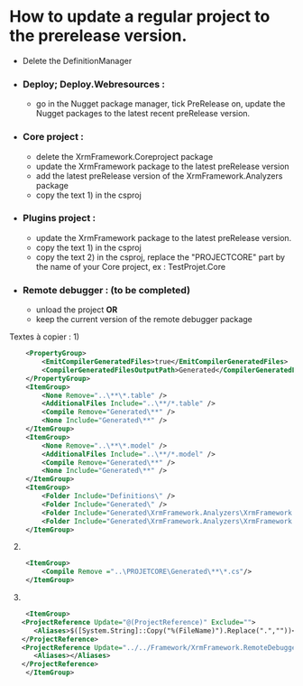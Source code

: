# How to update a regular project to the prerelease version.

- Delete the DefinitionManager
- ### Deploy; Deploy.Webresources :
   - go in the Nugget package manager, tick PreRelease on, update the Nugget packages to the latest recent preRelease version.

- ### Core project :
	- delete the XrmFramework.Coreproject package
	- update the XrmFramework package to the latest preRelease version
	- add the latest preRelease version of the XrmFramework.Analyzers package 
	- copy the text 1) in the csproj
- ### Plugins project :
	- update the XrmFramework package to the latest preRelease version.
	- copy the text 1) in the csproj
	- copy the text 2) in the csproj, replace the "PROJECTCORE" part by the name of your Core project, ex : TestProjet.Core 

- ### Remote debugger : (to be completed)
	- unload the project
	**OR**
	- keep the current version of the remote debugger package
	


















Textes à copier :
1)
```XML
	<PropertyGroup>
		<EmitCompilerGeneratedFiles>true</EmitCompilerGeneratedFiles>
		<CompilerGeneratedFilesOutputPath>Generated</CompilerGeneratedFilesOutputPath>
	</PropertyGroup>
	<ItemGroup>
		<None Remove="..\**\*.table" />
		<AdditionalFiles Include="..\**/*.table" />
		<Compile Remove="Generated\**" />
		<None Include="Generated\**" />
	</ItemGroup>
	<ItemGroup>
		<None Remove="..\**\*.model" />
		<AdditionalFiles Include="..\**/*.model" />
		<Compile Remove="Generated\**" />
		<None Include="Generated\**" />
	</ItemGroup>
	<ItemGroup>
		<Folder Include="Definitions\" />
		<Folder Include="Generated\" />
		<Folder Include="Generated\XrmFramework.Analyzers\XrmFramework.Analyzers.Generators.ModelSourceFileGenerator\" />
		<Folder Include="Generated\XrmFramework.Analyzers\XrmFramework.Analyzers.Generators.TableSourceFileGenerator\" />
	</ItemGroup>
```

2)
```XML
	<ItemGroup>
		<Compile Remove ="..\PROJETCORE\Generated\**\*.cs"/>
	</ItemGroup>
```

3)
```XML
	<ItemGroup>
   <ProjectReference Update="@(ProjectReference)" Exclude="">
      <Aliases>$([System.String]::Copy("%(FileName)").Replace(".",""))</Aliases>
   </ProjectReference>
   <ProjectReference Update="../../Framework/XrmFramework.RemoteDebugger.Client\XrmFramework.RemoteDebugger.Client.csproj">
      <Aliases></Aliases>
   </ProjectReference>
	</ItemGroup>
```

